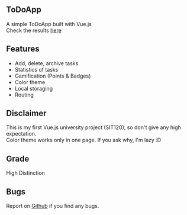 ## ToDoApp

A simple ToDoApp built with Vue.js
<br>
Check the results [here](https://inxtwilliqm.github.io/ToDoApp/#/)

## Features

- Add, delete, archive tasks
- Statistics of tasks
- Gamification (Points & Badges)
- Color theme
- Local storaging
- Routing

## Disclaimer

This is my first Vue.js university project (SIT120), so don't give any high expectation.
<br>
Color theme works only in one page. If you ask why, I'm lazy :D

## Grade

High Distinction

## Bugs

Report on [Github](https://github.com/iNxtWilliqm/ToDoApp/issues/new) if you find any bugs.
